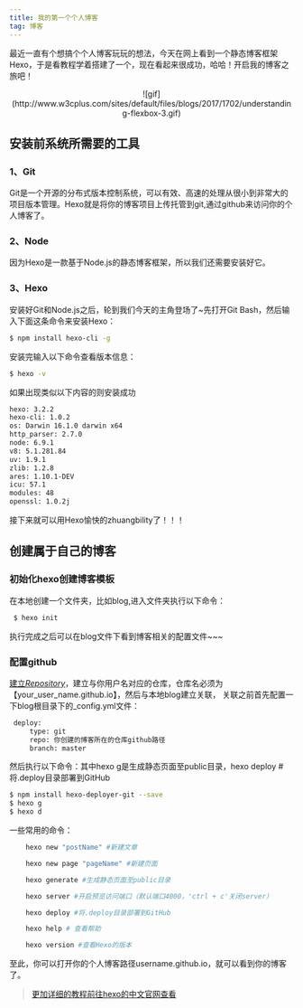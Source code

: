 ```yaml
---
title: 我的第一个个人博客
tag: 博客
---
```

最近一直有个想搞个个人博客玩玩的想法，今天在网上看到一个静态博客框架Hexo，于是看教程学着搭建了一个，现在看起来很成功，哈哈！开启我的博客之旅吧！

<div align=center>
    ![gif](http://www.w3cplus.com/sites/default/files/blogs/2017/1702/understanding-flexbox-3.gif)
</div>

<!-- more -->

## 安装前系统所需要的工具

### 1、Git

Git是一个开源的分布式版本控制系统，可以有效、高速的处理从很小到非常大的项目版本管理。Hexo就是将你的博客项目上传托管到git,通过github来访问你的个人博客了。

### 2、Node

因为Hexo是一款基于Node.js的静态博客框架，所以我们还需要安装好它。


### 3、Hexo

安装好Git和Node.js之后，轮到我们今天的主角登场了~先打开Git Bash，然后输入下面这条命令来安装Hexo：

``` bash
$ npm install hexo-cli -g
``` 

安装完输入以下命令查看版本信息：

``` bash
$ hexo -v
``` 

如果出现类似以下内容的则安装成功

``` bash
hexo: 3.2.2
hexo-cli: 1.0.2
os: Darwin 16.1.0 darwin x64
http_parser: 2.7.0
node: 6.9.1
v8: 5.1.281.84
uv: 1.9.1
zlib: 1.2.8
ares: 1.10.1-DEV
icu: 57.1
modules: 48
openssl: 1.0.2j
``` 

接下来就可以用Hexo愉快的zhuangbility了！！！

## 创建属于自己的博客

### 初始化hexo创建博客模板

在本地创建一个文件夹，比如blog,进入文件夹执行以下命令：

``` bash
 $ hexo init
``` 
执行完成之后可以在blog文件下看到博客相关的配置文件~~~

### 配置github

[建立*Repository*](http://blog.csdn.net/yuexianchang/article/details/53431703)，建立与你用户名对应的仓库，仓库名必须为【your_user_name.github.io】，然后与本地blog建立关联，
关联之前首先配置一下blog根目录下的_config.yml文件：

``` bash
 deploy:
     type: git
     repo: 你创建的博客所在的仓库github路径
     branch: master
``` 

然后执行以下命令：其中hexo g是生成静态页面至public目录，hexo deploy #将.deploy目录部署到GitHub

``` bash
$ npm install hexo-deployer-git --save
$ hexo g
$ hexo d
``` 

一些常用的命令：

``` bash
    hexo new "postName" #新建文章

    hexo new page "pageName" #新建页面

    hexo generate #生成静态页面至public目录

    hexo server #开启预览访问端口（默认端口4000，'ctrl + c'关闭server）

    hexo deploy #将.deploy目录部署到GitHub

    hexo help # 查看帮助

    hexo version #查看Hexo的版本
``` 

至此，你可以打开你的个人博客路径username.github.io，就可以看到你的博客了。

>[更加详细的教程前往hexo的中文官网查看](https://hexo.io/zh-cn/)
